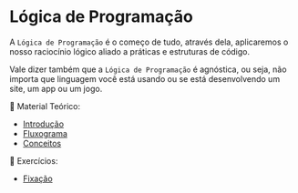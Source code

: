 # Lógica de Programação

A `Lógica de Programação` é o começo de tudo, através dela, aplicaremos o nosso raciocínio lógico aliado a práticas e estruturas de código.

Vale dizer também que a `Lógica de Programação` é agnóstica, ou seja, não importa que linguagem você está usando ou se está desenvolvendo um site, um app ou um jogo.

📖 Material Teórico:
* [Introdução](introducao.md)
* [Fluxograma](fluxograma.md)
* [Conceitos](conceitos.md)

💪 Exercícios:
* [Fixação](exercicios/fixacao.md)
<!-- * [Entrada, Processamento e Saída](exercicios/basicos.md) -->
<!-- * [Exercícios sobre Condicionais](0_logica_de_programacao/exercicios/condicionais.md) -->
<!-- * [Exercícios sobre Loops](0_logica_de_programacao/exercicios/loops.md) -->
